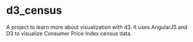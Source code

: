 d3_census
=========
A project to learn more about visualization with d3.  It uses AngularJS and D3 to visualize Consumer Price Index census data.
